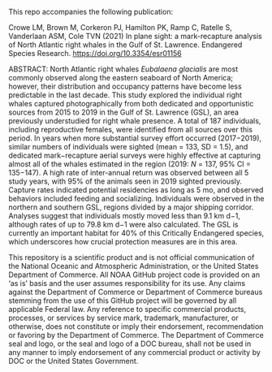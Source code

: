 This repo accompanies the following publication:

Crowe LM, Brown M, Corkeron PJ, Hamilton PK, Ramp C, Ratelle S, Vanderlaan ASM, Cole TVN (2021) In plane sight: a mark-recapture analysis of North Atlantic right whales in the Gulf of St. Lawrence. Endangered Species Research. https://doi.org/10.3354/esr01156

ABSTRACT:
North Atlantic right whales _Eubalaena glacialis_ are most commonly observed along
the eastern seaboard of North America; however, their distribution and occupancy patterns have
become less predictable in the last decade. This study explored the individual right whales captured
photographically from both dedicated and opportunistic sources from 2015 to 2019 in the
Gulf of St. Lawrence (GSL), an area previously understudied for right whale presence. A total of
187 individuals, including reproductive females, were identified from all sources over this period.
In years when more substantial survey effort occurred (2017−2019), similar numbers of individuals
were sighted (mean = 133, SD = 1.5), and dedicated mark−recapture aerial surveys were highly
effective at capturing almost all of the whales estimated in the region (2019: _N_ = 137, 95% CI =
135−147). A high rate of inter-annual return was observed between all 5 study years, with 95% of
the animals seen in 2019 sighted previously. Capture rates indicated potential residencies as long
as 5 mo, and observed behaviors included feeding and socializing. Individuals were observed in
the northern and southern GSL, regions divided by a major shipping corridor. Analyses suggest
that individuals mostly moved less than 9.1 km d−1, although rates of up to 79.8 km d−1 were also
calculated. The GSL is currently an important habitat for 40% of this Critically Endangered species,
which underscores how crucial protection measures are in this area.



This repository is a scientific product and is not official communication of the National Oceanic and Atmospheric Administration, or the United States Department of Commerce. All NOAA GitHub project code is provided on an ‘as is’ basis and the user assumes responsibility for its use. Any claims against the Department of Commerce or Department of Commerce bureaus stemming from the use of this GitHub project will be governed by all applicable Federal law. Any reference to specific commercial products, processes, or services by service mark, trademark, manufacturer, or otherwise, does not constitute or imply their endorsement, recommendation or favoring by the Department of Commerce. The Department of Commerce seal and logo, or the seal and logo of a DOC bureau, shall not be used in any manner to imply endorsement of any commercial product or activity by DOC or the United States Government.
